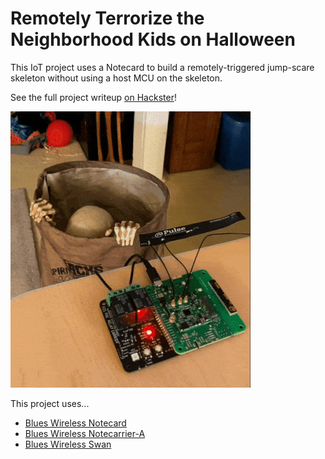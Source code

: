 # Remotely Terrorize the Neighborhood Kids on Halloween

This IoT project uses a Notecard to build a remotely-triggered jump-scare skeleton without using a host MCU on the skeleton.

See the full project writeup [on Hackster](https://www.hackster.io/rob-lauer/remotely-terrorize-the-neighborhood-kids-on-halloween-6b9f41)!

![skeleton jump](https://raw.githubusercontent.com/rdlauer/articles/master/blues/skeleton/skeleton-jump.gif)

This project uses...

- [Blues Wireless Notecard](https://blues.io/products/notecard/)
- [Blues Wireless Notecarrier-A](https://blues.io/products/notecarrier/notecarrier-a/)
- [Blues Wireless Swan](https://blues.io/products/swan/)
